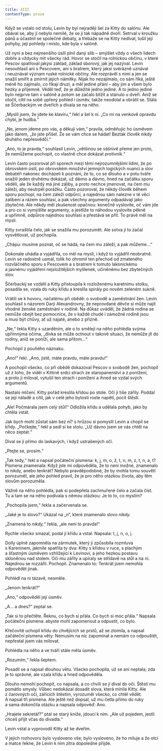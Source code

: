 ```yaml
---
title: XIII
contentType: prose
---
```


<section>

Když se vstalo od stolu, Levin by byl nejraději šel za Kitty do salónu. Ale obával se, aby jí nebylo nemilé, že se jí tak nápadně dvoří. Setrval v kroužku pánů a účastnil se společné debaty, a třebaže se na Kitty nedíval, tušil její pohyby, její pohledy i místo, kde byla v salóně.

Už nyní a bez nejmenšího úsilí plnil daný slib – smýšlet vždy o všech lidech dobře a vždycky mít všecky rád. Hovor se stočil na rolnickou občinu, v které Pescov spatřoval jakýsi základ, základ sborový, jak jej nazýval. Levin nesouhlasil ani s Pescovem, ani s bratrem, který jaksi svérázně uznával i neuznával význam ruské rolnické občiny. Ale rozprávěl s nimi a jen se snažil smířit a zmírnit jejich námitky. Nijak ho nezajímalo, co sám říká, ještě méně ho zajímalo, co říkají druzí, a měl jediné přání – aby jim a všem bylo hezky a příjemně. Věděl teď, že je důležité jedno jediné. A to jedno jediné bylo nejprve tam v salóně a potom se začalo blížit a stanulo u dveří. Aniž se otočil, cítil na sobě upřený pohled i úsměv, takže neodolal a obrátil se. Stála se Ščerbackým ve dveřích a dívala se na něho.

„Myslil jsem, že jdete ke klavíru,“ řekl a šel k ní. „Co mi na venkově opravdu chybí, je hudba.“

„Ne, jenom jdeme pro vás, a děkuji vám,“ pravila, odměňujíc ho úsměvem jako darem, „že jste přišel. Že se vám chce se hádat! Beztak člověk nikdy druhého nepřesvědčí.“

„Ano, to je pravda,“ souhlasil Levin, „většinou se vášnivě přeme jen proto, že nemůžeme pochopit, co vlastně chce dokázat protivník.“

Levin často pozoroval při sporech mezi těmi nejrozumnějšími lidmi, že po obrovském úsilí, po obrovském množství jemných logických nuancí a slov debatéři nakonec docházeli k poznání, že to, co se dlouho a v potu tváře snažili jeden druhému dokázat, už dávno a dávno, hned na začátku sporu věděli, ale že každý má jiné záliby, a proto nechce jmenovat, na čem mu záleží, aby neutrpěl porážku. Často pozoroval, že někdy člověk během sporu pochopí, na čem záleží odpůrci, a najednou sám nalezne v té věci zalíbení a rázem souhlasí, a pak všechny argumenty odpadávají jako zbytečné. Ale někdy měl zkušenost opačnou: konečně vyslovíte, oč vám jde a pro co si vymýšlíte argumenty, a jestliže to náhodou vyslovíte pěkně a upřímně, odpůrce najednou souhlasí a přestává se přít. To právě měl na mysli.

Kitty svraštila čelo, jak se snažila mu porozumět. Ale sotva jí to začal vysvětlovat, už pochopila.

„Chápu: musíme poznat, oč se hádá, na čem mu záleží, a pak můžeme…“

Dokonale uhádla a vyjádřila, co měl na mysli, i když to vyjádřil neobratně. Levin se radostně usmál, tolik ho ohromil ten přechod od zmateného rozvláčného sporu s Pescovem a s bratrem k tomuto lakonickému a jasnému vyjádření nejsložitějších myšlenek, učiněnému bez zbytečných slov.

Ščerbackij se vzdálil a Kitty přistoupila k rozloženému karetnímu stolku, posadila se, vzala do ruky křídu a kreslila spirály po novém zeleném sukně.

Vrátili se k hovoru, načatému při obědě: o svobodě a zaměstnání žen. Levin souhlasil s názorem Darji Alexandrovny, že neprovdané děvče si může najít vhodné ženské zaměstnání v rodině. Na důkaz uváděl, že žádná rodina se nemůže obejít bez pomocnice, že v každé chudé i zámožné rodině jsou a musí být chůvy, ať už najaté, anebo z přízně.

„Ne,“ řekla Kitty s uzarděním, ale o to směleji na něho pohlédla svýma upřímnýma očima, „dívka se může octnout v takové situaci, že nemůže jít do rodiny, aniž se poníží, ale sama přitom…“

Pochopil z pouhého náznaku.

„Ano!“ řekl. „Ano, jistě, máte pravdu, máte pravdu!“

A pochopil všecko, co při obědě dokazoval Pescov o svobodě žen, pochopil už z toho, že viděl v Kittině srdci strach ze staropanenství a z ponížení, a proto ji miloval, vytušil ten strach i ponížení a ihned se vzdal svých argumentů.

Nastalo mlčení. Kitty pořád kreslila křídou po stole. Oči jí tiše zářily. Poddal se její náladě a cítil, jak v celé jeho bytosti roste napětí, pocit štěstí.

„Ale! Počmárala jsem celý stůl!“ Odložila křídu a udělala pohyb, jako by chtěla vstát.

Jak bych mohl zůstat sám bez ní? s hrůzou si pomyslil Levin a chopil se křídy. „Počkejte,“ řekl a sedl si ke stolu. „Už dávno jsem se vás chtěl na něco zeptat.“

Díval se jí přímo do laskavých, i když ustrašených očí.

„Ptejte se, prosím.“

„Tak tedy,“ řekl a napsal počáteční písmena: k, j, m, o, ž, t, n, m, z, t, n, a, t? Písmena znamenala: Když jste mi odpověděla, že to není možné, znamenalo to nikdy, anebo tenkrát? Nebylo pravděpodobné, že by mohla tomu souvětí porozumět, ale jeho pohled pravil, že je pro něho otázkou života, aby těm slovům porozuměla.

Vážně na něho pohlédla, pak si podepřela zachmuřené čelo a začala číst. Tu a tam se na něho podívala s němou otázkou: Je to to, co myslím?

„Pochopila jsem,“ řekla a začervenala se.

„Jaké je to slovo?“ Ukázal na „n“, které znamenalo slovo _nikdy._

„Znamená to _nikdy,“_ řekla, „ale není to pravda!“

Rychle všecko smazal, podal jí křídu a vstal. Napsala: t, j, n, o, j.

Dolly úplně zapomněla na zármutek, který jí způsobila rozmluva s Kareninem, jakmile spatřila ty dva: Kitty s křídou v ruce, s plachým a šťastným úsměvem vzhlížející k Levinovi, a jeho hezkou postavu skloněnou nad stolem. Oči mu zářily a upíraly se střídavě na stůl a na ni. Najednou se rozzářil. Pochopil. Znamenalo to: Tenkrát jsem nemohla odpovědět jinak.

Pohlédl na ni tázavě, nesměle.

„Jenom tenkrát?“

„Ano,“ odpověděl její úsměv.

„A… a dnes?“ zeptal se.

„Tak si to přečtěte. Řeknu, co bych si přála. Co bych si moc přála.“ Napsala počáteční písmena: abyste mohl zapomenout a odpustit, co bylo.

Křečovitě uchopil křídu do chvějících se prstů, až se zlomila, a napsal začáteční písmena věty: Nemusím na nic zapomínat a nemám co odpouštět, nepřestal jsem vás milovat.

Pohlédla na něho a ve tváři stále měla úsměv.

„Rozumím,“ řekla šeptem.

Posadil se a napsal dlouhou větu. Všecko pochopila, už se ani neptala, zda je to správné, ale vzala křídu a hned odpověděla.

Dlouho nemohl pochopit, co napsala, a co chvíli se jí díval do očí. Štěstí mu pomátlo smysly. Vůbec nedokázal dosadit slova, která mínila Kitty. Ale z čarovných očí, zářících štěstím, vyrozuměl všecko, co chtěl vědět. A napsal tři písmena. Ale ještě než dopsal, už mu četla přímo do ruky a sama dokončila otázku a napsala odpověď: Ano.

„Hrajete sekretář?“ ptal se starý kníže, jdoucí k nim. „Ale už pojedem, jestli chceš přijít včas do divadla.“

Levin vstal a vyprovodil Kitty až ke dveřím.

V jejich rozhovoru bylo vysloveno vše; bylo vysloveno, že ho miluje a že otci a matce řekne, že Levin k nim zítra dopoledne přijde.

</section>
